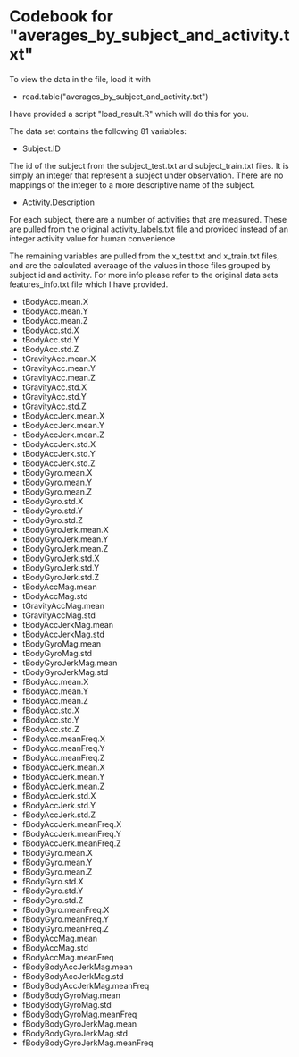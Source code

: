 # Codebook for "averages_by_subject_and_activity.txt"

To view the data in the file, load it with 
* read.table("averages_by_subject_and_activity.txt")

I have provided a script "load_result.R" which will do this for you.

The data set contains the following 81 variables:

* Subject.ID

The id of the subject from the subject_test.txt and subject_train.txt files.  It is simply an integer that represent a subject under observation.  There are no mappings of the integer to a more descriptive name of the subject.

* Activity.Description

For each subject, there are a number of activities that are measured.  These are pulled from the original activity_labels.txt file and provided instead of an integer activity value for human convenience

The remaining variables are pulled from the x_test.txt and x_train.txt files, and are the calculated averaage of the values in those files grouped by subject id and activity.  For more info please refer to the original data sets features_info.txt file which I have provided.

* tBodyAcc.mean.X
* tBodyAcc.mean.Y
* tBodyAcc.mean.Z
* tBodyAcc.std.X
* tBodyAcc.std.Y
* tBodyAcc.std.Z
* tGravityAcc.mean.X
* tGravityAcc.mean.Y
* tGravityAcc.mean.Z
* tGravityAcc.std.X
* tGravityAcc.std.Y
* tGravityAcc.std.Z
* tBodyAccJerk.mean.X
* tBodyAccJerk.mean.Y
* tBodyAccJerk.mean.Z
* tBodyAccJerk.std.X
* tBodyAccJerk.std.Y
* tBodyAccJerk.std.Z
* tBodyGyro.mean.X
* tBodyGyro.mean.Y
* tBodyGyro.mean.Z
* tBodyGyro.std.X
* tBodyGyro.std.Y
* tBodyGyro.std.Z
* tBodyGyroJerk.mean.X
* tBodyGyroJerk.mean.Y
* tBodyGyroJerk.mean.Z
* tBodyGyroJerk.std.X
* tBodyGyroJerk.std.Y
* tBodyGyroJerk.std.Z
* tBodyAccMag.mean
* tBodyAccMag.std
* tGravityAccMag.mean
* tGravityAccMag.std
* tBodyAccJerkMag.mean
* tBodyAccJerkMag.std
* tBodyGyroMag.mean
* tBodyGyroMag.std
* tBodyGyroJerkMag.mean
* tBodyGyroJerkMag.std
* fBodyAcc.mean.X
* fBodyAcc.mean.Y
* fBodyAcc.mean.Z
* fBodyAcc.std.X
* fBodyAcc.std.Y
* fBodyAcc.std.Z
* fBodyAcc.meanFreq.X
* fBodyAcc.meanFreq.Y
* fBodyAcc.meanFreq.Z
* fBodyAccJerk.mean.X
* fBodyAccJerk.mean.Y
* fBodyAccJerk.mean.Z
* fBodyAccJerk.std.X
* fBodyAccJerk.std.Y
* fBodyAccJerk.std.Z
* fBodyAccJerk.meanFreq.X
* fBodyAccJerk.meanFreq.Y
* fBodyAccJerk.meanFreq.Z
* fBodyGyro.mean.X
* fBodyGyro.mean.Y
* fBodyGyro.mean.Z
* fBodyGyro.std.X
* fBodyGyro.std.Y
* fBodyGyro.std.Z
* fBodyGyro.meanFreq.X
* fBodyGyro.meanFreq.Y
* fBodyGyro.meanFreq.Z
* fBodyAccMag.mean
* fBodyAccMag.std
* fBodyAccMag.meanFreq
* fBodyBodyAccJerkMag.mean
* fBodyBodyAccJerkMag.std
* fBodyBodyAccJerkMag.meanFreq
* fBodyBodyGyroMag.mean
* fBodyBodyGyroMag.std
* fBodyBodyGyroMag.meanFreq
* fBodyBodyGyroJerkMag.mean
* fBodyBodyGyroJerkMag.std
* fBodyBodyGyroJerkMag.meanFreq